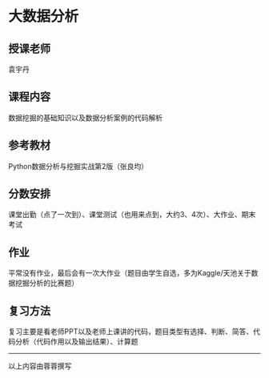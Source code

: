 # 大数据分析

## 授课老师

袁宇丹

## **课程内容**

数据挖掘的基础知识以及数据分析案例的代码解析

## 参考教材

Python数据分析与挖掘实战第2版（张良均）

## **分数安排**

课堂出勤（点了一次到）、课堂测试（也用来点到，大约3、4次）、大作业、期末考试

## **作业**

平常没有作业，最后会有一次大作业（题目由学生自选，多为Kaggle/天池关于数据挖掘分析的比赛题）

## **复习方法**

复习主要是看老师PPT以及老师上课讲的代码，题目类型有选择、判断、简答、代码分析（代码作用以及输出结果）、计算题

---

以上内容由蓉蓉撰写